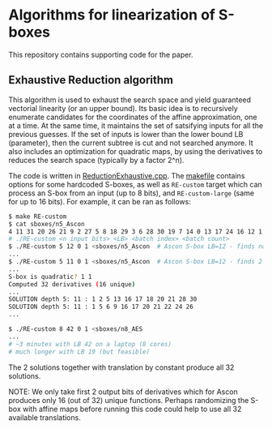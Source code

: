 # Algorithms for linearization of S-boxes

This repository contains supporting code for the paper.

## Exhaustive Reduction algorithm

This algorithm is used to exhaust the search space and yield guaranteed vectorial linearity (or an upper bound). Its basic idea is to recursively enumerate candidates for the coordinates of the affine approximation, one at a time. At the same time, it maintains the set of satsifying inputs for all the previous guesses. If the set of inputs is lower than the lower bound LB (parameter), then the current subtree is cut and not searched anymore. It also includes an optimization for quadratic maps, by using the derivatives to reduces the search space (typically by a factor 2^n).

The code is written in [ReductionExhaustive.cpp](./ReductionExhaustive.cpp). The [makefile](./makefile) contains options for some hardcoded S-boxes, as well as `RE-custom` target which can process an S-box from an input (up to 8 bits), and `RE-custom-large` (same for up to 16 bits). For example, it can be ran as follows:

```bash
$ make RE-custom
$ cat sboxes/n5_Ascon
4 11 31 20 26 21 9 2 27 5 8 18 29 3 6 28 30 19 7 14 0 13 17 24 16 12 1 25 22 10 15 23
# ./RE-custom <n input bits> <LB> <batch index> <batch count>
$ ./RE-custom 5 12 0 1 <sboxes/n5_Ascon  # Ascon S-box LB=12 - finds nothing
...
$ ./RE-custom 5 11 0 1 <sboxes/n5_Ascon  # Ascon S-box LB=12 - finds 2 solutions
...
S-box is quadratic? 1 1
Computed 32 derivatives (16 unique)
...
SOLUTION depth 5: 11 : 1 2 5 13 16 17 18 20 21 28 30 
SOLUTION depth 5: 11 : 1 5 6 9 16 17 20 21 22 24 26
...

$ ./RE-custom 8 42 0 1 <sboxes/n8_AES
...
# ~3 minutes with LB 42 on a laptop (8 cores)
# much longer with LB 19 (but feasible)
```

The 2 solutions together with translation by constant produce all 32 solutions.

NOTE: We only take first 2 output bits of derivatives which for Ascon produces only 16 (out of 32) unique functions. Perhaps randomizing the S-box with affine maps before running this code could help to use all 32 available translations.

